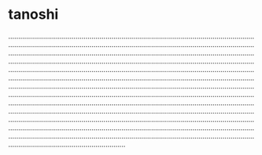 # tanoshi
.......................................................................................................................................................................................................................................................................................................................................................................................................................................................................................................................................................................................................................................................................................................................................................................................................................................................................................................................................................................................................................................................................................................................................................................................................................................................................................................................................................................................................................................................................................................................................................................................................................................................................................................................................